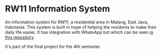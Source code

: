 # RW11 Information System

An information system for RW11, a residential area in Malang, East Java, Indonesia.
This system is built in hope of helping the residents to make their daily life easier.
It has integration with WhatsApp bot which can be seen [in this repository](https://github/integer-class/rwis-3-bot-gateway).

It's part of the final project for the 4th semester.
